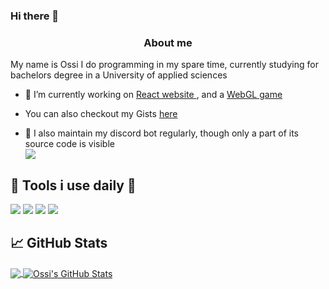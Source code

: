 ### Hi there 👋

<div align='center'><h3>About me</h3> </div>  
  
  
    
  
<p>My name is Ossi I do programming in my spare time, currently studying for bachelors degree in a University of applied sciences</p> 

 - 🔭 I’m currently working on <a href="https://ossi1801.github.io/"> React website </a>, and a <a href="https://ossi1801.github.io/game">WebGL game</a>
 - You can also checkout my Gists <a href="https://gist.github.com/ossi1801">here</a>
 
 - 🤖 I also maintain my discord bot regularly, though only a part of its source code is visible \
 ![](https://puu.sh/HdobO/2850ef806e.png)
 
 ## 📡 Tools i use daily 📡
![](https://img.shields.io/badge/OS-Linux-informational?style=flat&logo=linux&logoColor=white&color=2bbc8a)
![](https://img.shields.io/badge/OS-Windows-informational?style=flat&logo=windows&logoColor=white&color=2bbc8a)
![](https://img.shields.io/badge/Code-Python-informational?style=flat&logo=python&logoColor=white&color=2bbc8a)
![](https://img.shields.io/badge/Code-JavaScript-informational?style=flat&logo=javascript&logoColor=white&color=2bbc8a)


## &#x1f4c8; GitHub Stats
<a href="https://github.com/ossi1801/ossi1801">
<img align="center" src="https://github-readme-stats.vercel.app/api/top-langs/?username=ossi1801&layout=compact&hide=javascript&title_color=ffffff&text_color=c9cacc&icon_color=2bbc8a&bg_color=1d1f21" />
 </a>
<a href="https://github.com/ossi1801/ossi1801">
<img align="center" src="https://github-readme-stats.vercel.app/api?username=ossi1801&show_icons=true&line_height=27&count_private=true&title_color=ffffff&text_color=c9cacc&icon_color=2bbc8a&bg_color=1d1f21" alt="Ossi's GitHub Stats" />
</a>
<!--
**ossi1801/ossi1801** is a ✨ _special_ ✨ repository because its `README.md` (this file) appears on your GitHub profile.

Here are some ideas to get you started:

-.
- 🌱 I’m currently learning ...
- 👯 I’m looking to collaborate on ...
- 🤔 I’m looking for help with ...
- 💬 Ask me about ...
- 📫 How to reach me: ...
- 😄 Pronouns: ...
- ⚡ Fun fact: ...
-->
